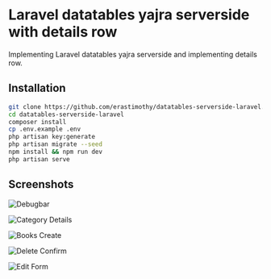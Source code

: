
# Laravel datatables yajra serverside with details row

Implementing Laravel datatables yajra serverside and implementing details row.

## Installation

```bash
git clone https://github.com/erastimothy/datatables-serverside-laravel.git
cd datatables-serverside-laravel
composer install
cp .env.example .env
php artisan key:generate
php artisan migrate --seed 
npm install && npm run dev
php artisan serve
```

## Screenshots

![Debugbar](https://raw.github.com/erastimothy/datatables-serverside-laravel/main/public/ss/debugbar.png)

![Category Details](https://raw.github.com/erastimothy/datatables-serverside-laravel/main/public/ss/category-details.png)

![Books Create](https://raw.github.com/erastimothy/datatables-serverside-laravel/main/public/ss/books-create.png)

![Delete Confirm](https://raw.github.com/erastimothy/datatables-serverside-laravel/main/public/ss/delete-confirm.png)

![Edit Form](https://raw.github.com/erastimothy/datatables-serverside-laravel/main/public/ss/editform.png)
